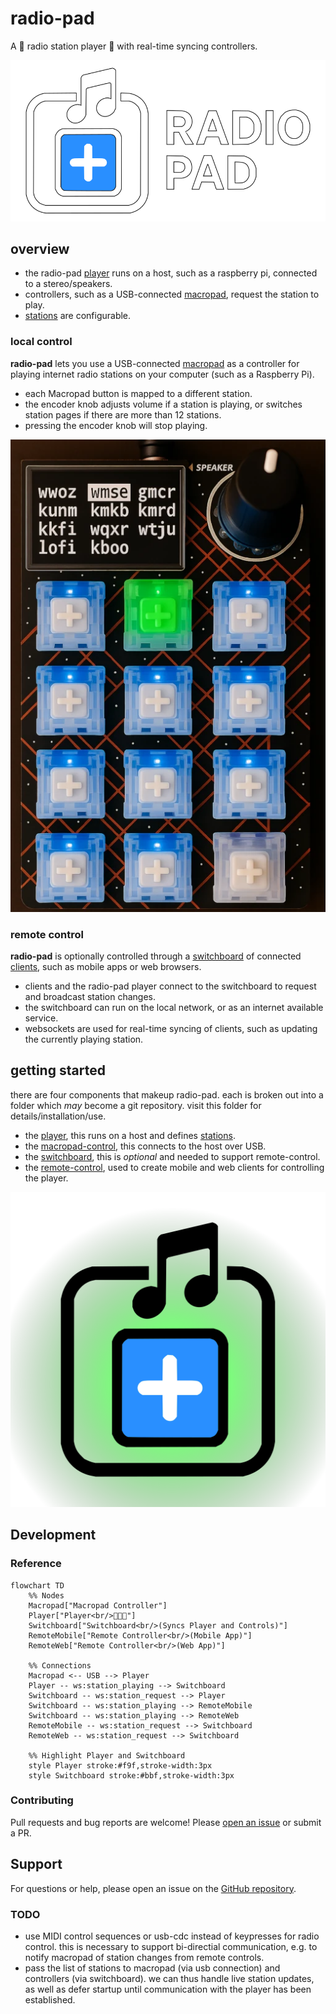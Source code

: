 # radio-pad 

A 🎵 radio station player 🎵 with real-time syncing controllers.

![radio-pad-logo](./shared/assets/logo-dark.svg)

## overview

* the radio-pad [player](./player/) runs on a host, such as a raspberry pi, connected to a stereo/speakers.
* controllers, such as a USB-connected [macropad](./macropad-control/), request the station to play.
* [stations](./player/stations.json) are configurable.

### local control

**radio-pad** lets you use a USB-connected [macropad](./macropad-control/) as a controller for playing internet radio stations on your computer (such as a Raspberry Pi).

* each Macropad button is mapped to a different station.
* the encoder knob adjusts volume if a station is playing, or switches station pages if there are more than 12 stations.
* pressing the encoder knob will stop playing.

![ai-enhanced-macropad-image](./shared/assets/radio-macropad-ai-image.webp)

### remote control

**radio-pad** is optionally controlled through a [switchboard](./switchboard/) of connected [clients](./remote-control/), such as mobile apps or web browsers.

* clients and the radio-pad player connect to the switchboard to request and broadcast station changes.
* the switchboard can run on the local network, or as an internet available service.
* websockets are used for real-time syncing of clients, such as updating the currently playing station.

## getting started

there are four components that makeup radio-pad. each is broken out into a folder which _may_ become a git repository. visit this folder for details/installation/use.

* the [player](./player/), this runs on a host and defines [stations](./player/README.md#editing-stations).
* the [macropad-control](./macropad-control/), this connects to the host over USB.
* the [switchboard](./switchboard/), this is _optional_ and needed to support remote-control.
* the [remote-control](./remote-control/), used to create mobile and web clients for controlling the player.

<p align="center" width="100%">
  <img src="./shared/assets/icon-fancy-bg.svg" />
</p>

## Development

### Reference

```mermaid
flowchart TD
    %% Nodes
    Macropad["Macropad Controller"]
    Player["Player<br/>🎵🎵🎵"]
    Switchboard["Switchboard<br/>(Syncs Player and Controls)"]
    RemoteMobile["Remote Controller<br/>(Mobile App)"]
    RemoteWeb["Remote Controller<br/>(Web App)"]

    %% Connections
    Macropad <-- USB --> Player
    Player -- ws:station_playing --> Switchboard
    Switchboard -- ws:station_request --> Player
    Switchboard -- ws:station_playing --> RemoteMobile
    Switchboard -- ws:station_playing --> RemoteWeb
    RemoteMobile -- ws:station_request --> Switchboard
    RemoteWeb -- ws:station_request --> Switchboard

    %% Highlight Player and Switchboard
    style Player stroke:#f9f,stroke-width:3px
    style Switchboard stroke:#bbf,stroke-width:3px
```

### Contributing

Pull requests and bug reports are welcome! Please [open an issue](https://github.com/briceburg/radio-pad/issues) or submit a PR.

## Support

For questions or help, please open an issue on the [GitHub repository](https://github.com/briceburg/radio-pad/issues).

### TODO

* use MIDI control sequences or usb-cdc instead of keypresses for radio control. this is necessary to support bi-directial communication, e.g. to notify macropad of station changes from remote controls.
* pass the list of stations to macropad (via usb connection) and controllers (via switchboard). we can thus handle live station updates, as well as defer startup until communication with the player has been established.


